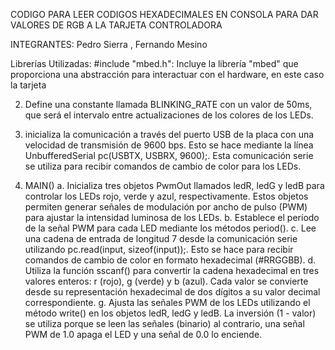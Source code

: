 CODIGO PARA LEER CODIGOS HEXADECIMALES EN CONSOLA PARA DAR VALORES DE RGB A LA TARJETA CONTROLADORA 

INTEGRANTES: Pedro Sierra , Fernando Mesino

Librerías Utilizadas: #include "mbed.h": Incluye la librería "mbed" que proporciona una abstracción para interactuar con el hardware, en este caso la tarjeta

2. Define una constante llamada BLINKING_RATE con un valor de 50ms, que será el intervalo entre actualizaciones de los colores de los LEDs.

  
3. inicializa la comunicación a través del puerto USB de la placa con una velocidad de transmisión de 9600 bps. Esto se hace mediante la línea UnbufferedSerial pc(USBTX, USBRX, 9600);. Esta comunicación serie se utiliza para recibir comandos de cambio de color para los LEDs.

  
4. MAIN()
  a. Inicializa tres objetos PwmOut llamados ledR, ledG y ledB para controlar los LEDs rojo, verde y azul, respectivamente. Estos objetos permiten generar señales de modulación por ancho de pulso (PWM) para ajustar la    intensidad luminosa de los LEDs.
   b. Establece el período de la señal PWM para cada LED mediante los métodos period().
   c. Lee una cadena de entrada de longitud 7 desde la comunicación serie utilizando pc.read(input, sizeof(input));. Esto se hace para recibir comandos de cambio de color en formato hexadecimal (#RRGGBB).
   d. Utiliza la función sscanf() para convertir la cadena hexadecimal en tres valores enteros: r (rojo), g (verde) y b (azul). Cada valor se convierte desde su representación hexadecimal de dos dígitos a su valor decimal      correspondiente. 
   g. Ajusta las señales PWM de los LEDs utilizando el método write() en los objetos ledR, ledG y ledB. La inversión (1 - valor) se utiliza porque se leen las señales (binario) al contrario, una señal PWM de 1.0 apaga el LED y una señal de 0.0 lo enciende.
